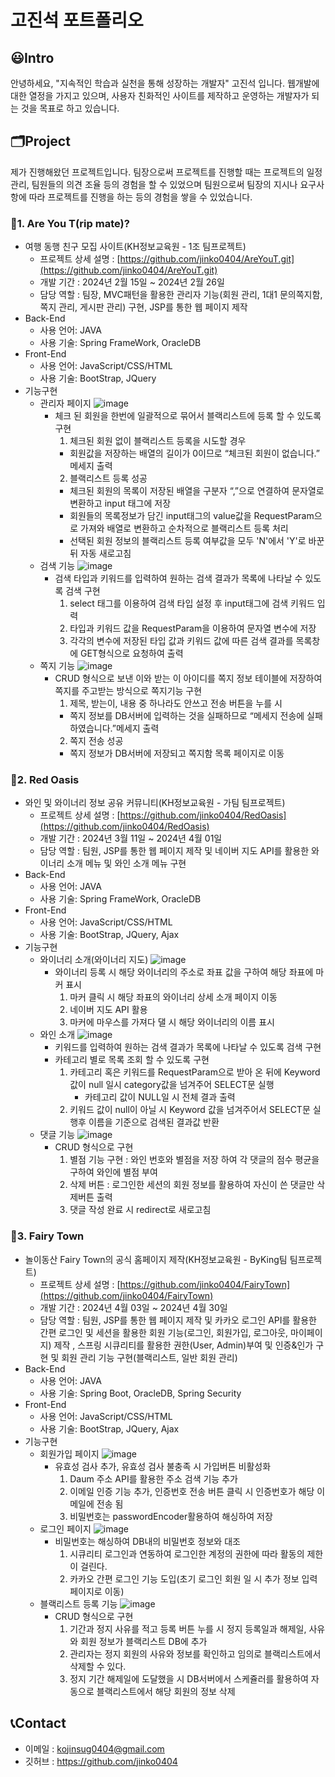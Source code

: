 # 고진석 포트폴리오

## 😃Intro
안녕하세요, "지속적인 학습과 실천을 통해 성장하는 개발자" 고진석 입니다. 웹개발에 대한 열정을 가지고 있으며, 
사용자 친화적인 사이트를 제작하고 운영하는 개발자가 되는 것을 목표로 하고 있습니다.

## 🗂Project
제가 진행해왔던 프로젝트입니다.
팀장으로써 프로젝트를 진행할 때는 프로젝트의 일정 관리, 팀원들의 의견 조율 등의 경험을 할 수 있었으며
팀원으로써 팀장의 지시나 요구사항에 따라 프로젝트를 진행을 하는 등의 경험을 쌓을 수 있었습니다.

### 🛫1. Are You T(rip mate)?
* 여행 동행 친구 모집 사이트(KH정보교육원 - 1조 팀프로젝트)
  - 프로젝트 상세 설명 : [https://github.com/jinko0404/AreYouT.git](https://github.com/jinko0404/AreYouT.git)
  - 개발 기간 : 2024년 2월 15일 ~ 2024년 2월 26일
  - 담당 역할 : 팀장, MVC패턴을 활용한 관리자 기능(회원 관리, 1대1 문의쪽지함, 쪽지 관리, 게시판 관리) 구현, JSP를 통한 웹 페이지 제작
* Back-End
  - 사용 언어: JAVA
  - 사용 기술: Spring FrameWork, OracleDB
* Front-End
  - 사용 언어: JavaScript/CSS/HTML
  - 사용 기술: BootStrap, JQuery
* 기능구현
  - 관리자 페이지
    ![image](https://github.com/2311PublicDataWebApp/AreYouT/assets/152952078/f1db10f9-66d8-49fd-8536-68f670ac1680)
    * 체크 된 회원을 한번에 일괄적으로 묶어서 블랙리스트에 등록 할 수 있도록 구현
      1)	체크된 회원 없이 블랙리스트 등록을 시도할 경우
        - 회원값을 저장하는 배열의 길이가 0이므로 “체크된 회원이 없습니다.” 메세지 출력
      2)	블랙리스트 등록 성공
        - 체크된 회원의 목록이 저장된 배열을 구분자 “,”으로 연결하여 문자열로 변환하고 input 태그에 저장
        - 회원들의 목록정보가 담긴 input태그의 value값을 RequestParam으로 가져와 배열로 변환하고 순차적으로 블랙리스트 등록 처리
        - 선택된 회원 정보의 블랙리스트 등록 여부값을 모두 'N'에서 'Y'로 바꾼 뒤 자동 새로고침
  - 검색 기능
    ![image](https://github.com/jinko0404/portfolio/assets/152952078/10f4bc45-8f66-4a4e-9cb8-0e0e302d962d)
    * 검색 타입과 키워드를 입력하여 원하는 검색 결과가 목록에 나타날 수 있도록 검색 구현
      1)	select 태그를 이용하여 검색 타입 설정 후 input태그에 검색 키워드 입력
      2)	타입과 키워드 값을 RequestParam을 이용하여 문자열 변수에 저장
      3)	각각의 변수에 저장된 타입 값과 키워드 값에 따른 검색 결과를 목록창에 GET형식으로 요청하여 출력
  - 쪽지 기능
    ![image](https://github.com/jinko0404/portfolio/assets/152952078/0ef87099-7f8c-4de4-b003-9c7a2d6b3cd6)
    * CRUD 형식으로 보낸 이와 받는 이 아이디를 쪽지 정보 테이블에 저장하여 쪽지를 주고받는 방식으로 쪽지기능 구현
      1)	제목, 받는이, 내용 중 하나라도 안쓰고 전송 버튼을 누를 시
        - 쪽지 정보를 DB서버에 입력하는 것을 실패하므로 “메세지 전송에 실패하였습니다.”메세지 출력
      2)	쪽지 전송 성공
        - 쪽지 정보가 DB서버에 저장되고 쪽지함 목록 페이지로 이동

### :wine_glass:2. Red Oasis
* 와인 및 와이너리 정보 공유 커뮤니티(KH정보교육원 - 가팀 팀프로젝트)
  - 프로젝트 상세 설명 : [https://github.com/jinko0404/RedOasis](https://github.com/jinko0404/RedOasis)
  - 개발 기간 : 2024년 3월 11일 ~ 2024년 4월 01일
  - 담당 역할 : 팀원, JSP를 통한 웹 페이지 제작 및 네이버 지도 API를 활용한 와이너리 소개 메뉴 및 와인 소개 메뉴 구현
* Back-End
  - 사용 언어: JAVA
  - 사용 기술: Spring FrameWork, OracleDB
* Front-End
  - 사용 언어: JavaScript/CSS/HTML
  - 사용 기술: BootStrap, JQuery, Ajax
* 기능구현
  - 와이너리 소개(와이너리 지도)
    ![image](https://github.com/jinko0404/portfolio/assets/152952078/af0079d5-299c-4690-92da-ab1973e8d986)
    * 와이너리 등록 시 해당 와이너리의 주소로 좌표 값을 구하여 해당 좌표에 마커 표시
      1)	마커 클릭 시 해당 좌표의 와이너리 상세 소개 페이지 이동
      2)	네이버 지도 API 활용
      3)	마커에 마우스를 가져다 댈 시 해당 와이너리의 이름 표시
  - 와인 소개
   ![image](https://github.com/jinko0404/portfolio/assets/152952078/63a718d3-c3c8-4b27-84b3-739c518985e8)
    * 키워드를 입력하여 원하는 검색 결과가 목록에 나타날 수 있도록 검색 구현
    * 카테고리 별로 목록 조회 할 수 있도록 구현
      1) 카테고리 혹은 키워드를 RequestParam으로 받아 온 뒤에 Keyword값이 null 일시 category값을 넘겨주어 SELECT문 실행
         * 카테고리 값이 NULL일 시 전체 결과 출력
      2) 키워드 값이 null이 아닐 시 Keyword 값을 넘겨주어서 SELECT문 실행후 이름을 기준으로 검색된 결과값 반환
  - 댓글 기능
    ![image](https://github.com/jinko0404/portfolio/assets/152952078/ad36c13c-fdb0-43b5-8c1b-6160e1272e29)
    * CRUD 형식으로 구현
      1)	별점 기능 구현 : 와인 번호와 별점을 저장 하여 각 댓글의 점수 평균을 구하여 와인에 별점 부여
      2)	삭제 버튼 : 로그인한 세션의 회원 정보를 활용하여 자신이 쓴 댓글만 삭제버튼 출력
      3)	댓글 작성 완료 시 redirect로 새로고침
### :circus_tent:3. Fairy Town
* 놀이동산 Fairy Town의 공식 홈페이지 제작(KH정보교육원 - ByKing팀 팀프로젝트)
  - 프로젝트 상세 설명 : [https://github.com/jinko0404/FairyTown](https://github.com/jinko0404/FairyTown)
  - 개발 기간 : 2024년 4월 03일 ~ 2024년 4월 30일
  - 담당 역할 : 팀원, JSP를 통한 웹 페이지 제작 및 카카오 로그인 API를 활용한 간편 로그인 및 세션을 활용한 회원 기능(로그인, 회원가입, 로그아웃, 마이페이지) 제작
                , 스프링 시큐리티를 활용한 권한(User, Admin)부여 및 인증&인가 구현 및 회원 관리 기능 구현(블랙리스트, 일반 회원 관리)
* Back-End
  - 사용 언어: JAVA
  - 사용 기술: Spring Boot, OracleDB, Spring Security
* Front-End
  - 사용 언어: JavaScript/CSS/HTML
  - 사용 기술: BootStrap, JQuery, Ajax
* 기능구현
  - 회원가입 페이지
    ![image](https://github.com/jinko0404/portfolio/assets/152952078/7008ee40-f5dd-43b3-99ac-2f86e9922a60)
    * 유효성 검사 추가, 유효성 검사 불충족 시 가입버튼 비활성화
      1)	Daum 주소 API를 활용한 주소 검색 기능 추가
      2)	이메일 인증 기능 추가, 인증번호 전송 버튼 클릭 시 인증번호가 해당 이메일에 전송 됨
      3)	비밀번호는 passwordEncoder활용하여 해싱하여 저장
  - 로그인 페이지
   ![image](https://github.com/jinko0404/portfolio/assets/152952078/9359e6fd-cd93-4eed-88d7-5cf4f9c92363)
    * 비밀번호는 해싱하여 DB내의 비밀번호 정보와 대조
      1) 시큐리티 로그인과 연동하여 로그인한 계정의 권한에 따라 활동의 제한이 걸린다.
      2) 카카오 간편 로그인 기능 도입(초기 로그인 회원 일 시 추가 정보 입력 페이지로 이동)
  - 블랙리스트 등록 기능
    ![image](https://github.com/jinko0404/portfolio/assets/152952078/35335f63-88c1-4f5c-8b07-023e1ddfe956)
    * CRUD 형식으로 구현
      1)	기간과 정지 사유를 적고 등록 버튼 누를 시 정지 등록일과 해제일, 사유와 회원 정보가 블랙리스트 DB에 추가
      2)	관리자는 정지 회원의 사유와 정보를 확인하고 임의로 블랙리스트에서 삭제할 수 있다.
      3)	정지 기간 해제일에 도달했을 시 DB서버에서 스케쥴러를 활용하여 자동으로 블랙리스트에서 해당 회원의 정보 삭제
## 📞Contact
  - 이메일 : kojinsug0404@gmail.com
  - 깃허브 : https://github.com/jinko0404

